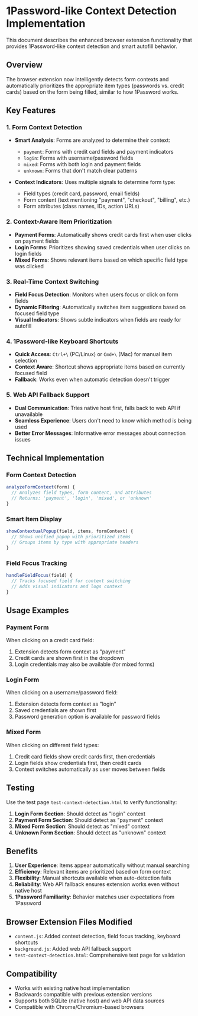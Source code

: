 # 1Password-like Context Detection Implementation

This document describes the enhanced browser extension functionality that provides 1Password-like context detection and smart autofill behavior.

## Overview

The browser extension now intelligently detects form contexts and automatically prioritizes the appropriate item types (passwords vs. credit cards) based on the form being filled, similar to how 1Password works.

## Key Features

### 1. Form Context Detection
- **Smart Analysis**: Forms are analyzed to determine their context:
  - `payment`: Forms with credit card fields and payment indicators
  - `login`: Forms with username/password fields  
  - `mixed`: Forms with both login and payment fields
  - `unknown`: Forms that don't match clear patterns

- **Context Indicators**: Uses multiple signals to determine form type:
  - Field types (credit card, password, email fields)
  - Form content (text mentioning "payment", "checkout", "billing", etc.)
  - Form attributes (class names, IDs, action URLs)

### 2. Context-Aware Item Prioritization
- **Payment Forms**: Automatically shows credit cards first when user clicks on payment fields
- **Login Forms**: Prioritizes showing saved credentials when user clicks on login fields  
- **Mixed Forms**: Shows relevant items based on which specific field type was clicked

### 3. Real-Time Context Switching
- **Field Focus Detection**: Monitors when users focus or click on form fields
- **Dynamic Filtering**: Automatically switches item suggestions based on focused field type
- **Visual Indicators**: Shows subtle indicators when fields are ready for autofill

### 4. 1Password-like Keyboard Shortcuts
- **Quick Access**: `Ctrl+\` (PC/Linux) or `Cmd+\` (Mac) for manual item selection
- **Context Aware**: Shortcut shows appropriate items based on currently focused field
- **Fallback**: Works even when automatic detection doesn't trigger

### 5. Web API Fallback Support
- **Dual Communication**: Tries native host first, falls back to web API if unavailable
- **Seamless Experience**: Users don't need to know which method is being used
- **Better Error Messages**: Informative error messages about connection issues

## Technical Implementation

### Form Context Detection
```javascript
analyzeFormContext(form) {
  // Analyzes field types, form content, and attributes
  // Returns: 'payment', 'login', 'mixed', or 'unknown'
}
```

### Smart Item Display
```javascript
showContextualPopup(field, items, formContext) {
  // Shows unified popup with prioritized items
  // Groups items by type with appropriate headers
}
```

### Field Focus Tracking
```javascript
handleFieldFocus(field) {
  // Tracks focused field for context switching
  // Adds visual indicators and logs context
}
```

## Usage Examples

### Payment Form
When clicking on a credit card field:
1. Extension detects form context as "payment"
2. Credit cards are shown first in the dropdown
3. Login credentials may also be available (for mixed forms)

### Login Form  
When clicking on a username/password field:
1. Extension detects form context as "login" 
2. Saved credentials are shown first
3. Password generation option is available for password fields

### Mixed Form
When clicking on different field types:
1. Credit card fields show credit cards first, then credentials
2. Login fields show credentials first, then credit cards
3. Context switches automatically as user moves between fields

## Testing

Use the test page `test-context-detection.html` to verify functionality:

1. **Login Form Section**: Should detect as "login" context
2. **Payment Form Section**: Should detect as "payment" context  
3. **Mixed Form Section**: Should detect as "mixed" context
4. **Unknown Form Section**: Should detect as "unknown" context

## Benefits

1. **User Experience**: Items appear automatically without manual searching
2. **Efficiency**: Relevant items are prioritized based on form context
3. **Flexibility**: Manual shortcuts available when auto-detection fails
4. **Reliability**: Web API fallback ensures extension works even without native host
5. **1Password Familiarity**: Behavior matches user expectations from 1Password

## Browser Extension Files Modified

- `content.js`: Added context detection, field focus tracking, keyboard shortcuts
- `background.js`: Added web API fallback support  
- `test-context-detection.html`: Comprehensive test page for validation

## Compatibility

- Works with existing native host implementation
- Backwards compatible with previous extension versions
- Supports both SQLite (native host) and web API data sources
- Compatible with Chrome/Chromium-based browsers